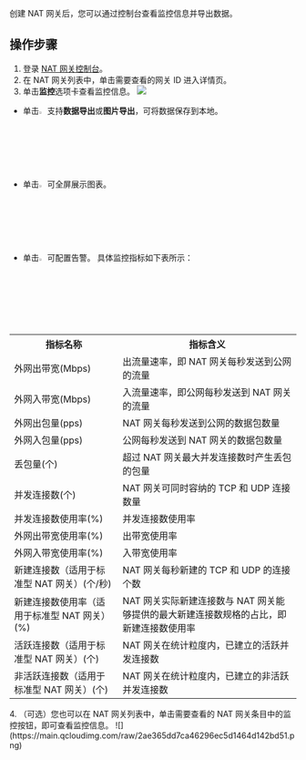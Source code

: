 创建 NAT 网关后，您可以通过控制台查看监控信息并导出数据。

## 操作步骤
1. 登录 [NAT 网关控制台](https://console.cloud.tencent.com/vpc/nat?fromNav)。
2. 在 NAT 网关列表中，单击需要查看的网关 ID 进入详情页。
3. 单击**监控**选项卡查看监控信息。
![](https://qcloudimg.tencent-cloud.cn/raw/0bde1e73ba44dc40765c49a1cb8809da.png)
 - 单击<img src="https://qcloudimg.tencent-cloud.cn/raw/0839851c629c3b93887eb48e5cfb73c9.png" width="3%">支持**数据导出**或**图片导出**，可将数据保存到本地。
 - 单击<img src="https://qcloudimg.tencent-cloud.cn/raw/facd10f7f25f44e95210e90bb98e4411.png" width="3%">可全屏展示图表。
 - 单击<img src="https://qcloudimg.tencent-cloud.cn/raw/4cd0f1da1c7407cf6652fd010960ef1d.png" width="3%">可配置告警。
具体监控指标如下表所示：
<table>
<tr>
<th>指标名称</th>
<th>指标含义</th>
</tr>
<tr>
<td>外网出带宽(Mbps)</td>
<td>出流量速率，即 NAT 网关每秒发送到公网的流量</td>
</tr>
<tr>
<td>外网入带宽(Mbps)</td>
<td>入流量速率，即公网每秒发送到 NAT 网关的流量</td>
</tr>
<tr>
<td>外网出包量(pps)</td>
<td>NAT 网关每秒发送到公网的数据包数量</td>
</tr>
<tr>
<td>外网入包量(pps)</td>
<td>公网每秒发送到 NAT 网关的数据包数量</td>
</tr>
<tr>
<td>丢包量(个)</td>
<td>超过 NAT 网关最大并发连接数时产生丢包的包量</td>
</tr>
<tr>
<td>并发连接数(个)</td>
<td>NAT 网关可同时容纳的 TCP 和 UDP 连接数量</td>
</tr>
<tr>
<td>并发连接数使用率(%)</td>
<td>并发连接数使用率</td>
</tr>
<tr>
<td>外网出带宽使用率(%)</td>
<td>出带宽使用率</td>
</tr>
<tr>
<td>外网入带宽使用率(%)</td>
<td>入带宽使用率</td>
</tr>
<tr>
<td> 新建连接数（适用于标准型 NAT 网关）(个/秒)</td>
<td>NAT 网关每秒新建的 TCP 和 UDP 的连接个数</td>
</tr>
<tr>
<td>新建连接数使用率（适用于标准型 NAT 网关）(%)</td>
<td>NAT 网关实际新建连接数与 NAT 网关能够提供的最大新建连接数规格的占比，即新建连接数使用率</td>
</tr>
<tr>
<td>活跃连接数（适用于标准型 NAT 网关）(个)</td>
<td>NAT 网关在统计粒度内，已建立的活跃并发连接数</td>
</tr>
<tr>
<td>非活跃连接数（适用于标准型 NAT 网关）(个)</td>
<td>NAT 网关在统计粒度内，已建立的非活跃并发连接数</td>
</tr>
</table>
4. （可选）您也可以在 NAT 网关列表中，单击需要查看的 NAT 网关条目中的监控按钮，即可查看监控信息。
![](https://main.qcloudimg.com/raw/2ae365dd7ca46296ec5d1464d142bd51.png)
